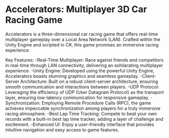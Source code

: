 # Accelerators: Multiplayer 3D Car Racing Game
Accelerators is a three-dimensional car racing game that offers real-time multiplayer gameplay over a Local Area Network (LAN). Crafted within the Unity Engine and scripted in C#, this game promises an immersive racing experience.

Key Features:
-Real-Time Multiplayer: Race against friends and competitors in real-time through LAN connectivity, delivering an exhilarating multiplayer experience.
-Unity Engine: Developed using the powerful Unity Engine, Accelerators boasts stunning graphics and seamless gameplay.
-Client-Server Architecture: Built on a robust client-server architecture, ensuring smooth communication and interactions between players.
-UDP Protocol: Leveraging the efficiency of UDP (User Datagram Protocol) as the transport layer, ensuring low-latency communication for responsive gameplay.
-Synchronization: Employing Remote Procedure Calls (RPC), the game achieves impeccable synchronization among players for a truly immersive racing atmosphere.
-Best Lap Time Tracking: Compete to beat your own records with a built-in best lap time tracker, adding a layer of challenge and excitement.
-Enhanced UI: Enjoy a user-friendly interface that provides intuitive navigation and easy access to game features.


